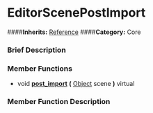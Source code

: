 #  EditorScenePostImport  
####**Inherits:** [Reference](class_reference)
####**Category:** Core

###  Brief Description  


###  Member Functions 
  * void  **[post&#95;import](#post_import)**  **(** [Object](class_object) scene  **)** virtual

###  Member Function Description  
